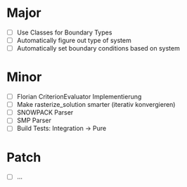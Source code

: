 # Major
- [ ] Use Classes for Boundary Types
- [ ] Automatically figure out type of system
- [ ] Automatically set boundary conditions based on system

# Minor
- [ ] Florian CriterionEvaluator Implementierung
- [ ] Make rasterize_solution smarter (iterativ konvergieren)
- [ ] SNOWPACK Parser
- [ ] SMP Parser
- [ ] Build Tests: Integration -> Pure

# Patch
- [ ] ...